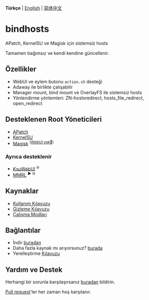 **Türkçe** | [English](README.md) | [简体中文](README_zh-CN.md)

# bindhosts

APatch, KernelSU ve Magisk için sistemsiz hosts

Tamamen bağımsız ve kendi kendine güncellenir.

## Özellikler

- WebUI ve eylem butonu `action.sh` desteği
- Adaway ile birlikte çalışabilir
- Manager mount, bind mount ve OverlayFS ile sistemsiz hosts
- Yönlendirme yöntemleri: ZN-hostsredirect, hosts_file_redirect, open_redirect

## Desteklenen Root Yöneticileri

- [APatch](https://github.com/bmax121/APatch) 
- [KernelSU](https://github.com/tiann/KernelSU)
- [Magisk](https://github.com/topjohnwu/Magisk)  <sup>([WebUI yok](https://github.com/topjohnwu/Magisk/issues/8609#event-15568590949)👀)</sup>

### Ayrıca desteklenir

- [KsuWebUI](https://github.com/5ec1cff/KsuWebUIStandalone)   <sup>🌐</sup>
- [MMRL](https://github.com/DerGoogler/MMRL)   <sup>▶ 🌐</sup>

## Kaynaklar

- [Kullanım Kılavuzu](Documentation/usage_tr-TR.md)
- [Gizleme Kılavuzu](Documentation/hiding_tr-TR.md)
- [Çalışma Modları](Documentation/modes_tr-TR.md)

## Bağlantılar

- İndir [buradan](https://github.com/bindhosts/bindhosts/releases)
- Daha fazla kaynak mı arıyorsunuz? [burada](Documentation/sources.md)
- Yerelleştirme [Kılavuzu](Documentation/localize.md)

## Yardım ve Destek

Herhangi bir sorunla karşılaşırsanız [buradan](https://github.com/bindhosts/bindhosts/issues) bildirin.

[Pull request](https://github.com/bindhosts/bindhosts/pulls)'ler her zaman hoş karşılanır.

